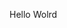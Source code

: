 Hello Wolrd
























































































































































































































































































































































































































































































































































































































































































































































































































































































































































































































































































































































































































































































































































































































































































































































































































































































































































































































































































































































































































































































































































